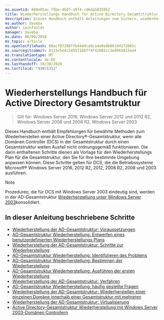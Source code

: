 ```yaml
---
ms.assetid: 680e05ac-f9be-4b07-a9f4-cd6da5835952
title: Wiederherstellungs Handbuch für Active Directory Gesamtstruktur
description: Dieses Handbuch enthält Anleitungen zum Sichern, wiederherstellen und der Active Directory-Notfall Wiederherstellung.
ms.author: daveba
author: iainfoulds
manager: daveba
ms.date: 08/09/2018
ms.topic: article
ms.openlocfilehash: 68acf07288ffb444dca9ca4e0edb661d41f2065c
ms.sourcegitcommit: b115e5edc545571b6ff4f42082cc3ed965815ea4
ms.translationtype: MT
ms.contentlocale: de-DE
ms.lasthandoff: 10/30/2020
ms.locfileid: "93071312"
---
```

# <a name="active-directory-forest-recovery-guide"></a>Wiederherstellungs Handbuch für Active Directory Gesamtstruktur

>Gilt für: Windows Server 2016, Windows Server 2012 und 2012 R2, Windows Server 2008 und 2008 R2, Windows Server 2003

Dieses Handbuch enthält Empfehlungen für bewährte Methoden zum Wiederherstellen einer Active Directory®-Gesamtstruktur, wenn alle Domänen Controller (DCS) in der Gesamtstruktur durch einen Gesamtstruktur weiten Ausfall nicht ordnungsgemäß funktionieren. Die darin enthaltenen Schritte dienen als Vorlage für den Wiederherstellungs Plan für die Gesamtstruktur, den Sie für Ihre bestimmte Umgebung anpassen können. Diese Schritte gelten für DCS, die die Betriebssysteme Microsoft® Windows Server 2016, 2012 R2, 2012, 2008 R2, 2008 und 2003 ausführen.

> [!NOTE]
> Prozeduren, die für DCS mit Windows Server 2003 eindeutig sind, werden in der AD-Gesamtstruktur [Wiederherstellung unter Windows Server 2003](AD-Forest-Recovery-Windows-Server-2003.md)konsolidiert.

## <a name="steps-outlined-in-this-guide"></a>In dieser Anleitung beschriebene Schritte

- [Wiederherstellung der AD-Gesamtstruktur: Voraussetzungen](AD-Forest-Recovery-Prerequisties.md)
- [AD-Gesamtstruktur Wiederherstellung: Entwerfen eines benutzerdefinierten Wiederherstellungs Plans](AD-Forest-Recovery-Devising-a-Plan.md)
- [Wiederherstellung der AD-Gesamtstruktur: Schritte zur Wiederherstellung](AD-Forest-Recovery-Steps-For-Restoring.md)
- [AD-Gesamtstruktur Wiederherstellung: Identifizieren des Problems](AD-Forest-Recovery-Identify-the-Problem.md)
- [AD-Gesamtstruktur Wiederherstellung: Bestimmen der Wiederherstellung](AD-Forest-Recovery-Determine-how-to-Recover.md)
- [AD-Gesamtstruktur Wiederherstellung: Ausführen der ersten Wiederherstellung](AD-Forest-Recovery-Perform-initial-recovery.md)
- [Wiederherstellung der AD-Gesamtstruktur: Verfahren](AD-Forest-Recovery-Procedures.md)
- [AD-Gesamtstruktur Wiederherstellung: häufig gestellte Fragen](AD-Forest-Recovery-FAQ.md)
- [Wiederherstellung der AD-Gesamtstruktur: Wiederherstellen einer einzelnen Domäne innerhalb einer Gesamtstruktur mit mehreren](AD-Forest-Recovery-Single-Domain-in-Multidomain-Recovery.md)
- [Wiederherstellung der AD-Gesamtstruktur: Virtualisierung](AD-Forest-Recovery-Virtualization.md)
- [Active Directory-Gesamtstruktur Wiederherstellung mit Windows Server 2003-Domänen Controllern](AD-Forest-Recovery-Windows-Server-2003.md)
